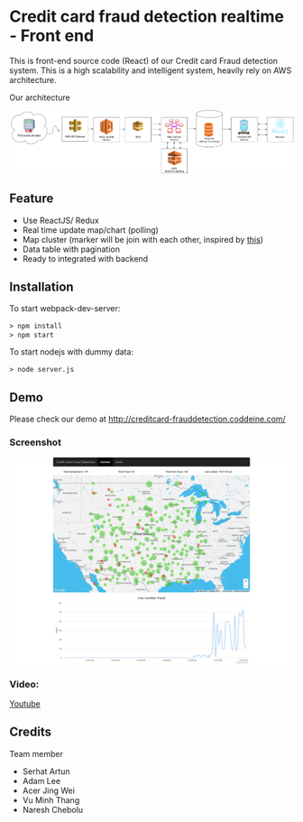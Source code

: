 # Credit card fraud detection realtime - Front end

This is front-end source code (React) of our Credit card Fraud detection system. This is a high scalability and intelligent system, heavily rely on AWS architecture.

Our architecture

![Architecture Image](images/architecture.png)


## Feature

- Use ReactJS/ Redux
- Real time update map/chart (polling)
- Map cluster (marker will be join with each other, inspired by [this](https://github.com/istarkov/google-map-clustering-example))
- Data table with pagination
- Ready to integrated with backend

## Installation

To start webpack-dev-server:
```
> npm install
> npm start
```

To start nodejs with dummy data:
```
> node server.js
```

## Demo

Please check our demo at http://creditcard-frauddetection.coddeine.com/

### Screenshot

![Demo Image](images/fullscreen.png)

### Video:

[Youtube](https://www.youtube.com/watch?v=sM-YQwSRZi4)

## Credits

Team member
- Serhat Artun
- Adam Lee
- Acer Jing Wei
- Vu Minh Thang
- Naresh Chebolu
